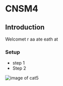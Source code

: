 # CNSM4
## Introduction 

Welcomet r aa  ate eath at

### Setup
* step 1
* Step 2


![image of cat5](https://media.rs-online.com/t_large/R2948291-01.jpg)

